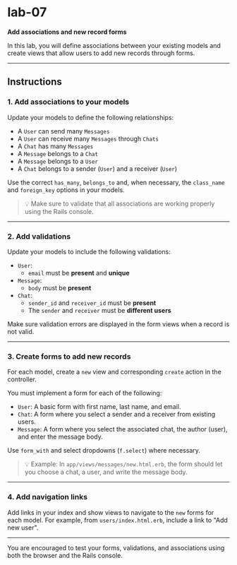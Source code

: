 
# lab-07  
**Add associations and new record forms**

In this lab, you will define associations between your existing models and create views that allow users to add new records through forms.

---

## Instructions

### 1. Add associations to your models

Update your models to define the following relationships:

- A `User` can send many `Messages`  
- A `User` can receive many `Messages` through `Chats`  
- A `Chat` has many `Messages`  
- A `Message` belongs to a `Chat`  
- A `Message` belongs to a `User`  
- A `Chat` belongs to a sender (`User`) and a receiver (`User`)

Use the correct `has_many`, `belongs_to` and, when necessary, the `class_name` and `foreign_key` options in your models.

> 💡 Make sure to validate that all associations are working properly using the Rails console.

---

### 2. Add validations

Update your models to include the following validations:

- `User`:
  - `email` must be **present** and **unique**
- `Message`:
  - `body` must be **present**
- `Chat`:
  - `sender_id` and `receiver_id` must be **present**
  - The `sender` and `receiver` must be **different users**

Make sure validation errors are displayed in the form views when a record is not valid.

---

### 3. Create forms to add new records

For each model, create a `new` view and corresponding `create` action in the controller.

You must implement a form for each of the following:

- `User`: A basic form with first name, last name, and email.
- `Chat`: A form where you select a sender and a receiver from existing users.
- `Message`: A form where you select the associated chat, the author (user), and enter the message body.

Use `form_with` and select dropdowns (`f.select`) where necessary.

> 💡 Example: In `app/views/messages/new.html.erb`, the form should let you choose a chat, a user, and write the message body.

---

### 4. Add navigation links

Add links in your index and show views to navigate to the `new` forms for each model. For example, from `users/index.html.erb`, include a link to "Add new user".

---

You are encouraged to test your forms, validations, and associations using both the browser and the Rails console.
